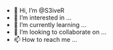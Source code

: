 - 👋 Hi, I’m @S3iveR
- 👀 I’m interested in ...
- 🌱 I’m currently learning ...
- 💞️ I’m looking to collaborate on ...
- 📫 How to reach me ...

<!---
S3iveR/S3iveR is a ✨ special ✨ repository because its `README.md` (this file) appears on your GitHub profile.
You can click the Preview link to take a look at your changes.
--->
